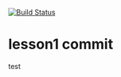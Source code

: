 [![Build Status](https://latest-wb-necklace-throw.trycloudflare.com/job/lesson1/lastSuccessfulBuild/badge/icon)](https://latest-wb-necklace-throw.trycloudflare.com/job/lesson1/lastSuccessfulBuild/)

# lesson1 commit

test
